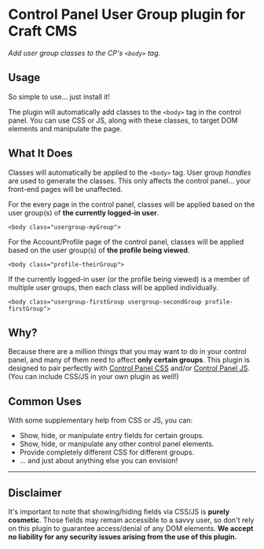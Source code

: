Control Panel User Group plugin for Craft CMS
======================================

_Add user group classes to the CP's `<body>` tag._

## Usage

So simple to use... just install it!

The plugin will automatically add classes to the `<body>` tag in the control panel. You can use CSS or JS, along with these classes, to target DOM elements and manipulate the page.

## What It Does

Classes will automatically be applied to the `<body>` tag. User group _handles_ are used to generate the classes. This only affects the control panel... your front-end pages will be unaffected.

For the every page in the control panel, classes will be applied based on the user group(s) of **the currently logged-in user**.

    <body class="usergroup-myGroup">

For the Account/Profile page of the control panel, classes will be applied based on the user group(s) of **the profile being viewed**.

    <body class="profile-theirGroup">

If the currently logged-in user (or the profile being viewed) is a member of multiple user groups, then each class will be applied individually.

    <body class="usergroup-firstGroup usergroup-secondGroup profile-firstGroup">

## Why?

Because there are a million things that you may want to do in your control panel, and many of them need to affect **only certain groups**. This plugin is designed to pair perfectly with [Control Panel CSS](https://github.com/lindseydiloreto/craft-cpcss) and/or [Control Panel JS](https://github.com/lindseydiloreto/craft-cpjs). (You can include CSS/JS in your own plugin as well!)

## Common Uses

With some supplementary help from CSS or JS, you can:

 - Show, hide, or manipulate entry fields for certain groups.
 - Show, hide, or manipulate any other control panel elements.
 - Provide completely different CSS for different groups.
 - ... and just about anything else you can envision!

***

## Disclaimer

It's important to note that showing/hiding fields via CSS/JS is **purely cosmetic**. Those fields may remain accessible to a savvy user, so don't rely on this plugin to guarantee access/denial of any DOM elements. **We accept no liability for any security issues arising from the use of this plugin.**